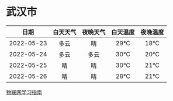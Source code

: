 # 武汉市
|日期|白天天气|夜晚天气|白天温度|夜晚温度|
|:--:|:--:|:--:|:--:|:--:|
|2022-05-23|多云|晴|29℃|18℃|
|2022-05-24|多云|多云|30℃|20℃|
|2022-05-25|晴|晴|30℃|21℃|
|2022-05-26|晴|晴|28℃|21℃|
 
[物联网学习指南](http://doc.lziqi.top/IoT)
